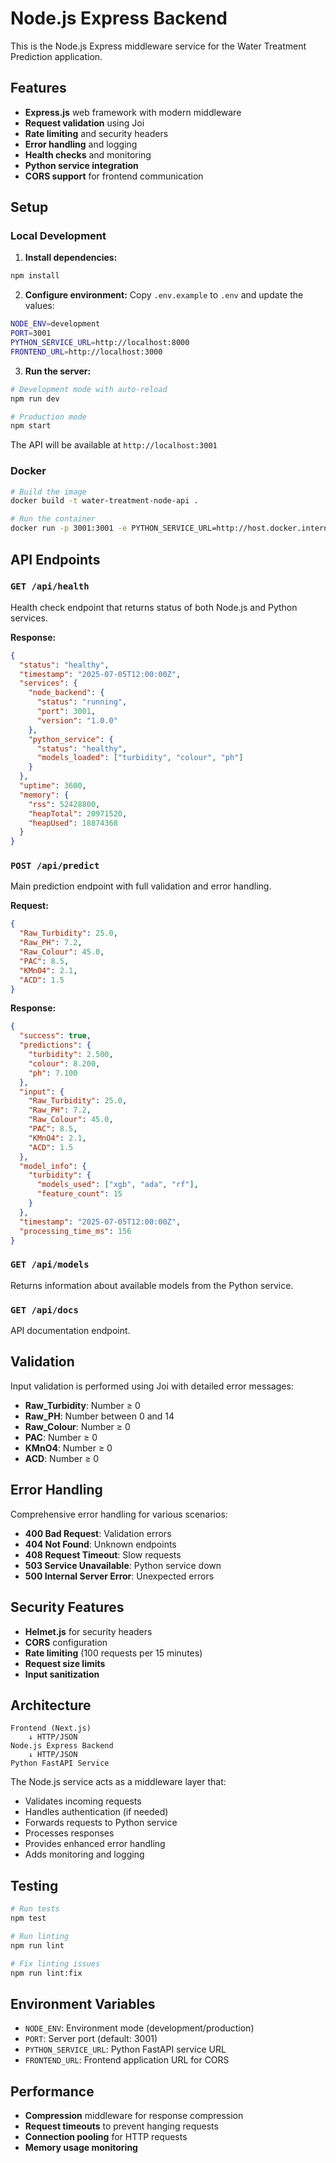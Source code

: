 # Node.js Express Backend

This is the Node.js Express middleware service for the Water Treatment Prediction application.

## Features

- **Express.js** web framework with modern middleware
- **Request validation** using Joi
- **Rate limiting** and security headers
- **Error handling** and logging
- **Health checks** and monitoring
- **Python service integration**
- **CORS support** for frontend communication

## Setup

### Local Development

1. **Install dependencies:**
```bash
npm install
```

2. **Configure environment:**
Copy `.env.example` to `.env` and update the values:
```bash
NODE_ENV=development
PORT=3001
PYTHON_SERVICE_URL=http://localhost:8000
FRONTEND_URL=http://localhost:3000
```

3. **Run the server:**
```bash
# Development mode with auto-reload
npm run dev

# Production mode
npm start
```

The API will be available at `http://localhost:3001`

### Docker

```bash
# Build the image
docker build -t water-treatment-node-api .

# Run the container
docker run -p 3001:3001 -e PYTHON_SERVICE_URL=http://host.docker.internal:8000 water-treatment-node-api
```

## API Endpoints

### `GET /api/health`
Health check endpoint that returns status of both Node.js and Python services.

**Response:**
```json
{
  "status": "healthy",
  "timestamp": "2025-07-05T12:00:00Z",
  "services": {
    "node_backend": {
      "status": "running",
      "port": 3001,
      "version": "1.0.0"
    },
    "python_service": {
      "status": "healthy",
      "models_loaded": ["turbidity", "colour", "ph"]
    }
  },
  "uptime": 3600,
  "memory": {
    "rss": 52428800,
    "heapTotal": 20971520,
    "heapUsed": 18874368
  }
}
```

### `POST /api/predict`
Main prediction endpoint with full validation and error handling.

**Request:**
```json
{
  "Raw_Turbidity": 25.0,
  "Raw_PH": 7.2,
  "Raw_Colour": 45.0,
  "PAC": 8.5,
  "KMnO4": 2.1,
  "ACD": 1.5
}
```

**Response:**
```json
{
  "success": true,
  "predictions": {
    "turbidity": 2.500,
    "colour": 8.200,
    "ph": 7.100
  },
  "input": {
    "Raw_Turbidity": 25.0,
    "Raw_PH": 7.2,
    "Raw_Colour": 45.0,
    "PAC": 8.5,
    "KMnO4": 2.1,
    "ACD": 1.5
  },
  "model_info": {
    "turbidity": {
      "models_used": ["xgb", "ada", "rf"],
      "feature_count": 15
    }
  },
  "timestamp": "2025-07-05T12:00:00Z",
  "processing_time_ms": 156
}
```

### `GET /api/models`
Returns information about available models from the Python service.

### `GET /api/docs`
API documentation endpoint.

## Validation

Input validation is performed using Joi with detailed error messages:

- **Raw_Turbidity**: Number ≥ 0
- **Raw_PH**: Number between 0 and 14
- **Raw_Colour**: Number ≥ 0
- **PAC**: Number ≥ 0
- **KMnO4**: Number ≥ 0
- **ACD**: Number ≥ 0

## Error Handling

Comprehensive error handling for various scenarios:

- **400 Bad Request**: Validation errors
- **404 Not Found**: Unknown endpoints
- **408 Request Timeout**: Slow requests
- **503 Service Unavailable**: Python service down
- **500 Internal Server Error**: Unexpected errors

## Security Features

- **Helmet.js** for security headers
- **CORS** configuration
- **Rate limiting** (100 requests per 15 minutes)
- **Request size limits**
- **Input sanitization**

## Architecture

```
Frontend (Next.js) 
    ↓ HTTP/JSON
Node.js Express Backend
    ↓ HTTP/JSON
Python FastAPI Service
```

The Node.js service acts as a middleware layer that:
- Validates incoming requests
- Handles authentication (if needed)
- Forwards requests to Python service
- Processes responses
- Provides enhanced error handling
- Adds monitoring and logging

## Testing

```bash
# Run tests
npm test

# Run linting
npm run lint

# Fix linting issues
npm run lint:fix
```

## Environment Variables

- `NODE_ENV`: Environment mode (development/production)
- `PORT`: Server port (default: 3001)
- `PYTHON_SERVICE_URL`: Python FastAPI service URL
- `FRONTEND_URL`: Frontend application URL for CORS

## Performance

- **Compression** middleware for response compression
- **Request timeouts** to prevent hanging requests
- **Connection pooling** for HTTP requests
- **Memory usage monitoring**
